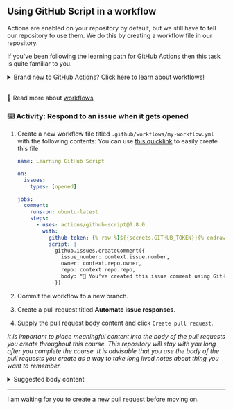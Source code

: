 ## Using GitHub Script in a workflow

Actions are enabled on your repository by default, but we still have to tell our repository to use them. We do this by creating a workflow file in our repository.

If you've been following the learning path for GitHub Actions then this task is quite familiar to you.

<details><summary>Brand new to GitHub Actions?  Click here to learn about workflows!</summary>

#### What is a workflow file?

A **workflow** file can be thought of as the recipe for automating a task. They house the start to finish instructions, in the form of `jobs` and `steps`, for what should happen based on specific triggers.

Your repository can contain multiple **workflow** files that carry out a wide variety of tasks. It is important to consider this when deciding on a name for your **workflow**. The name you choose should reflect the tasks being performed.

</details>

<br>

<!-- 💻 Actively learn about workflows by enrolling in [this Learning Lab course which has no name or content yet]() -->

📖 Read more about [workflows](https://help.github.com/en/actions/automating-your-workflow-with-github-actions/configuring-a-workflow#choosing-the-type-of-actions-for-your-workflow)

### :keyboard: Activity: Respond to an issue when it gets opened

1. Create a new workflow file titled `.github/workflows/my-workflow.yml` with the following contents:
   You can use [this quicklink]({{quicklink}}) to easily create this file

   ```yaml
   name: Learning GitHub Script

   on:
     issues:
       types: [opened]

   jobs:
     comment:
       runs-on: ubuntu-latest
       steps:
         - uses: actions/github-script@0.8.0
           with:
             github-token: {% raw %}${{secrets.GITHUB_TOKEN}}{% endraw %}
             script: |
               github.issues.createComment({
                 issue_number: context.issue.number,
                 owner: context.repo.owner,
                 repo: context.repo.repo,
                 body: "🎉 You've created this issue comment using GitHub Script!!!"
               })
   ```

1. Commit the workflow to a new branch.
1. Create a pull request titled **Automate issue responses**.
1. Supply the pull request body content and click `Create pull request`.

_It is important to place meaningful content into the body of the pull requests you create throughout this course. This repository will stay with you long after you complete the course. It is advisable that you use the body of the pull requests you create as a way to take long lived notes about thing you want to remember._

<details><summary>Suggested body content</summary>

`Workflow files are the recipe for task automation. This is where actions are placed if I want to use them for a task.`

</details>

---

I am waiting for you to create a new pull request before moving on.
